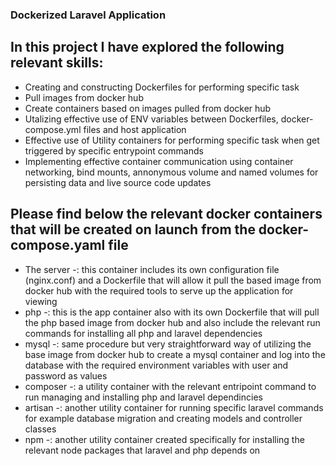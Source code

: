 ### Dockerized Laravel Application

## In this project I have explored the following relevant skills:
* Creating and constructing Dockerfiles for performing specific task
* Pull images from docker hub
* Create containers based on images pulled from docker hub
* Utalizing effective use of ENV variables between Dockerfiles, docker-compose.yml files and host application
* Effective use of Utility containers for performing specific task when get triggered by specific entrypoint commands
* Implementing effective container communication using container networking, bind mounts, annonymous volume and named volumes for persisting data and live source code updates
## Please find below the relevant docker containers that will be created on launch from the docker-compose.yaml file
* The server -: this container includes its own configuration file (nginx.conf) and a Dockerfile that will allow it pull the based image from docker hub with the required tools to serve up the application for viewing
* php -: this is the app container also with its own Dockerfile that will pull the php based image from docker hub and also include the relevant run commands for installing all php and laravel dependencies
* mysql -: same procedure but very straightforward way of utilizing the base image from docker hub to create a mysql container and log into the database with the required environment variables with user and password as values
* composer -: a utility container with the relevant entripoint command to run managing and installing php and laravel dependincies
* artisan -: another utility container for running specific laravel commands for example database migration and creating models and controller classes
* npm -: another utility container created specifically for installing the relevant node packages that laravel and php depends on
